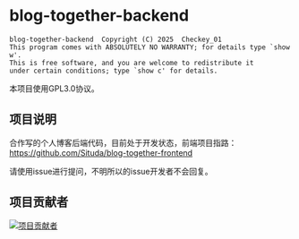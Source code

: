 # blog-together-backend

    blog-together-backend  Copyright (C) 2025  Checkey_01
    This program comes with ABSOLUTELY NO WARRANTY; for details type `show w'.
    This is free software, and you are welcome to redistribute it
    under certain conditions; type `show c' for details.

本项目使用GPL3.0协议。

## 项目说明

合作写的个人博客后端代码，目前处于开发状态，前端项目指路：
https://github.com/Situda/blog-together-frontend

请使用issue进行提问，不明所以的issue开发者不会回复。

## 项目贡献者

<a href="https://github.com/Situda/blog-together-backend/graphs/contributors" target="_blank">
  <img src="https://contrib.rocks/image?repo=Situda/blog-together-backend"  alt="项目贡献者"/>
</a>